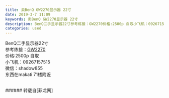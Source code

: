 ```yaml
---
title: 卖BenQ GW2270显示器 22寸
date: 2019-3-7 11:09
keywords: 卖BenQ GW2270显示器 22寸
description: BenQ二手显示器22寸参考练接：GW2270价格:2500p 自取小飞机：09267157515微信：shadow855东西在makati 71楼附近
categories: used
---
```

<td class="t_f" id="postmessage_3173202">

BenQ二手显示器22寸<br/>
参考练接：<a href="https://www.lazada.com.ph/products/benq-gw2270-215-wide-led-monitor-i126357400-s132542396.html?spm=a2o4l.searchlist.list.1.52fc2c42o9riPH&amp;search=1" target="_blank">GW2270</a><br/>
价格:2500p 自取<br/>
小飞机：09267157515<br/>
微信：shadow855<br/>
东西在makati 71楼附近<br/>
<br/>
</td>
###### 转载自[菲龙网]